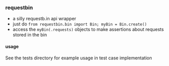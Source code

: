 ### requestbin
* a silly requestb.in api wrapper
* just do `from requestbin.bin import Bin; myBin = Bin.create()`
* access the `myBin(.requests)` objects to make assertions about requests stored in the bin

#### usage
See the tests directory for example usage in test case implementation
